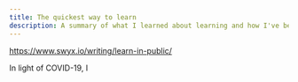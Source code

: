 ```yaml
---
title: The quickest way to learn
description: A summary of what I learned about learning and how I've been meeting these goals.
---
```


https://www.swyx.io/writing/learn-in-public/

In light of COVID-19, I
